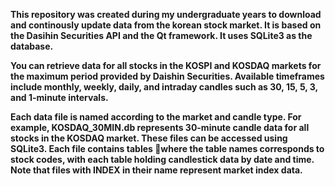 **This repository was created during my undergraduate years to download and continously update data from the korean stock market. It is based on the Dasihin Securities API and the Qt framework. It uses SQLite3 as the database.**

**You can retrieve data for all stocks in the KOSPI and KOSDAQ markets for the maximum period provided by Daishin Securities. Available timeframes include monthly, weekly, daily, and intraday candles such as 30, 15, 5, 3, and 1-minute intervals.**

**Each data file is named according to the market and candle type. For example, KOSDAQ_30MIN.db represents 30-minute candle data for all stocks in the KOSDAQ market. These files can be accessed using SQLite3. Each file contains tables where the table names corresponds to stock codes, with each table holding candlestick data by date and time. Note that files with INDEX in their name represent market index data.**
